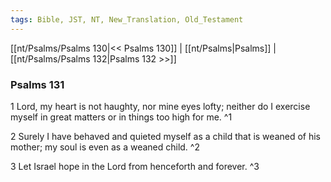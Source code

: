 ```yaml
---
tags: Bible, JST, NT, New_Translation, Old_Testament
---
```


[[nt/Psalms/Psalms 130|<< Psalms 130]] | [[nt/Psalms|Psalms]] | [[nt/Psalms/Psalms 132|Psalms 132 >>]]

### Psalms 131

1 Lord, my heart is not haughty, nor mine eyes lofty; neither do I exercise myself in great matters or in things too high for me.  ^1

2 Surely I have behaved and quieted myself as a child that is weaned of his mother; my soul is even as a weaned child.  ^2

3 Let Israel hope in the Lord from henceforth and forever.  ^3

 
